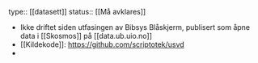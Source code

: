 type:: [[datasett]]
status:: [[Må avklares]]

- Ikke driftet siden utfasingen av Bibsys Blåskjerm, publisert som åpne data i [[Skosmos]] på [[data.ub.uio.no]]
- [[Kildekode]]: https://github.com/scriptotek/usvd
-